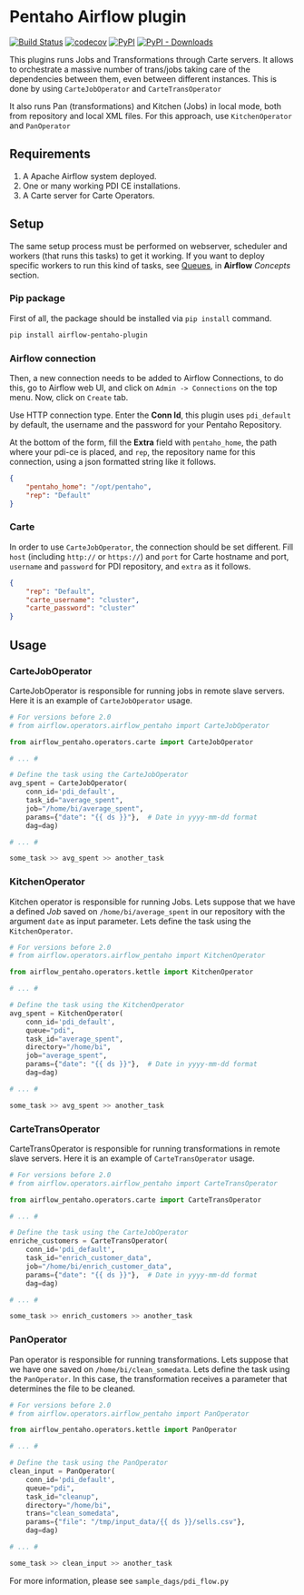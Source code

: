 # Pentaho Airflow plugin

[![Build Status](https://travis-ci.org/damavis/airflow-pentaho-plugin.svg?branch=master)](https://travis-ci.org/damavis/airflow-pentaho-plugin)
[![codecov](https://codecov.io/gh/damavis/airflow-pentaho-plugin/branch/master/graph/badge.svg)](https://codecov.io/gh/damavis/airflow-pentaho-plugin)
[![PyPI](https://img.shields.io/pypi/v/airflow-pentaho-plugin)](https://pypi.org/project/airflow-pentaho-plugin/)
[![PyPI - Downloads](https://img.shields.io/pypi/dm/airflow-pentaho-plugin)](https://pypi.org/project/airflow-pentaho-plugin/)

This plugins runs Jobs and Transformations through Carte servers.
It allows to orchestrate a massive number of trans/jobs taking care
of the dependencies between them, even between different instances.
This is done by using `CarteJobOperator` and `CarteTransOperator`

It also runs Pan (transformations) and Kitchen (Jobs) in local mode,
both from repository and local XML files. For this approach, use
`KitchenOperator` and `PanOperator`

## Requirements

1. A Apache Airflow system deployed.
2. One or many working PDI CE installations.
3. A Carte server for Carte Operators.

## Setup

The same setup process must be performed on webserver, scheduler
and workers (that runs this tasks) to get it working. If you want to
deploy specific workers to run this kind of tasks, see
[Queues](https://airflow.apache.org/docs/stable/concepts.html#queues),
in **Airflow** *Concepts* section.

### Pip package

First of all, the package should be installed via `pip install` command.

```bash
pip install airflow-pentaho-plugin
```

### Airflow connection

Then, a new connection needs to be added to Airflow Connections, to do this,
go to Airflow web UI, and click on `Admin -> Connections` on the top menu.
Now, click on `Create` tab.

Use HTTP connection type. Enter the **Conn Id**, this plugin uses `pdi_default`
by default, the username and the password for your Pentaho Repository.

At the bottom of the form, fill the **Extra** field with `pentaho_home`, the
path where your pdi-ce is placed, and `rep`, the repository name for this
connection, using a json formatted string like it follows.

```json
{
    "pentaho_home": "/opt/pentaho",
    "rep": "Default"
}
```

### Carte

In order to use `CarteJobOperator`, the connection should be set different. Fill
`host` (including `http://` or `https://`) and `port` for Carte hostname and port,
`username` and `password` for PDI repository, and `extra` as it follows.

```json
{
    "rep": "Default",
    "carte_username": "cluster",
    "carte_password": "cluster"
}
```

## Usage

### CarteJobOperator

CarteJobOperator is responsible for running jobs in remote slave servers. Here
it is an example of `CarteJobOperator` usage.

```python
# For versions before 2.0
# from airflow.operators.airflow_pentaho import CarteJobOperator

from airflow_pentaho.operators.carte import CarteJobOperator

# ... #

# Define the task using the CarteJobOperator
avg_spent = CarteJobOperator(
    conn_id='pdi_default',
    task_id="average_spent",
    job="/home/bi/average_spent",
    params={"date": "{{ ds }}"},  # Date in yyyy-mm-dd format
    dag=dag)

# ... #

some_task >> avg_spent >> another_task
```

### KitchenOperator

Kitchen operator is responsible for running Jobs. Lets suppose that we have
a defined *Job* saved on `/home/bi/average_spent` in our repository with
the argument `date` as input parameter. Lets define the task using the
`KitchenOperator`.

```python
# For versions before 2.0
# from airflow.operators.airflow_pentaho import KitchenOperator

from airflow_pentaho.operators.kettle import KitchenOperator

# ... #

# Define the task using the KitchenOperator
avg_spent = KitchenOperator(
    conn_id='pdi_default',
    queue="pdi",
    task_id="average_spent",
    directory="/home/bi",
    job="average_spent",
    params={"date": "{{ ds }}"},  # Date in yyyy-mm-dd format
    dag=dag)

# ... #

some_task >> avg_spent >> another_task
```

### CarteTransOperator

CarteTransOperator is responsible for running transformations in remote slave
servers. Here it is an example of `CarteTransOperator` usage.

```python
# For versions before 2.0
# from airflow.operators.airflow_pentaho import CarteTransOperator

from airflow_pentaho.operators.carte import CarteTransOperator

# ... #

# Define the task using the CarteJobOperator
enriche_customers = CarteTransOperator(
    conn_id='pdi_default',
    task_id="enrich_customer_data",
    job="/home/bi/enrich_customer_data",
    params={"date": "{{ ds }}"},  # Date in yyyy-mm-dd format
    dag=dag)

# ... #

some_task >> enrich_customers >> another_task
```

### PanOperator

Pan operator is responsible for running transformations. Lets suppose that
we have one saved on `/home/bi/clean_somedata`. Lets define the task using the
`PanOperator`. In this case, the transformation receives a parameter that
determines the file to be cleaned.

```python
# For versions before 2.0
# from airflow.operators.airflow_pentaho import PanOperator

from airflow_pentaho.operators.kettle import PanOperator

# ... #

# Define the task using the PanOperator
clean_input = PanOperator(
    conn_id='pdi_default',
    queue="pdi",
    task_id="cleanup",
    directory="/home/bi",
    trans="clean_somedata",
    params={"file": "/tmp/input_data/{{ ds }}/sells.csv"},
    dag=dag)

# ... #

some_task >> clean_input >> another_task
```

For more information, please see `sample_dags/pdi_flow.py`
